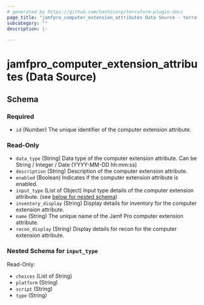 ```yaml
---
# generated by https://github.com/hashicorp/terraform-plugin-docs
page_title: "jamfpro_computer_extension_attributes Data Source - terraform-provider-jamfpro"
subcategory: ""
description: |-
  
---
```


# jamfpro_computer_extension_attributes (Data Source)





<!-- schema generated by tfplugindocs -->
## Schema

### Required

- `id` (Number) The unique identifier of the computer extension attribute.

### Read-Only

- `data_type` (String) Data type of the computer extension attribute. Can be String / Integer / Date (YYYY-MM-DD hh:mm:ss)
- `description` (String) Description of the computer extension attribute.
- `enabled` (Boolean) Indicates if the computer extension attribute is enabled.
- `input_type` (List of Object) Input type details of the computer extension attribute. (see [below for nested schema](#nestedatt--input_type))
- `inventory_display` (String) Display details for inventory for the computer extension attribute.
- `name` (String) The unique name of the Jamf Pro computer extension attribute.
- `recon_display` (String) Display details for recon for the computer extension attribute.

<a id="nestedatt--input_type"></a>
### Nested Schema for `input_type`

Read-Only:

- `choices` (List of String)
- `platform` (String)
- `script` (String)
- `type` (String)
